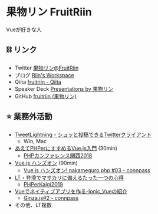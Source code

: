 
# 果物リン FruitRiin
Vueが好きな人

## :chains: リンク
- Twitter [果物リン@FruitRiin](https://twitter.com/FruitRiin)
- ブログ [Riin's Workspace](https://www.riinswork.space/)
- Qiita [fruitriin \- Qiita](https://qiita.com/fruitriin)
- Speaker Deck [Presentations by 果物リン](https://speakerdeck.com/fruitriin/)
- GitHub [fruitriin \(果物リン\)](https://github.com/fruitriin/)

## :star: 業務外活動
- [TweetLightning - シュッと投稿できるTwitterクライアント](https://github.com/fruitriin/tweet-lightning)
  - Win, Mac  
- [あえてPHPerにすすめるVue\.js入門](https://speakerdeck.com/fruitriin/aetephpernisusumeruvue-dot-jsru-men) (30min)
  - [PHPカンファレンス関西2018](https://2018.kphpug.jp/)
- [Vue.js ハンズオン](https://gitpitch.com/fruitriin/slideshows/vueJsHandsOn#/) (90min)
  - [Vue\.js ハンズオン\! nakameguro\.php \#03 \- connpass](https://nakameguro-php.connpass.com/event/88145/)
- [LT・登壇でマサカリに備えるたった一つの心得](https://speakerdeck.com/fruitriin/knowledge-of-presentation-to-shield-from-hand-axes)
  - [PHPerKaigi2019](https://phperkaigi.jp/2019/)
- [Vueでネイティブアプリを作る-Ionic_Vueの紹介](https://speakerdeck.com/fruitriin/invitation-at-ionic-vue)
  - [Ginza\.js\#2 \- connpass](https://ginzajs.connpass.com/event/132446/)
- その他、LT複数

